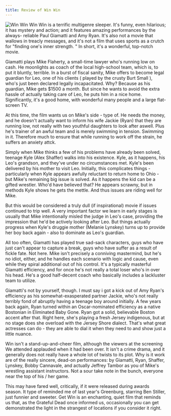 ```yaml
---
title: Review of Win Win
---
```

![Win Win](./img/winwin.jpg)
Win Win is a terrific multigenre sleeper. It's funny, even hilarious; it has mystery and action; and it features amazing performances by the always- reliable Paul Giamatti and Amy Ryan. It's also not a movie that wallows in treacly messages, and it's not a film that uses sports as a crutch for "finding one's inner strength. " In short, it's a wonderful, top-notch movie.

Giamatti plays Mike Flaherty, a small-time lawyer who's running low on cash. He moonlights as coach of the local high-school team, which is, to put it bluntly, terrible. In a burst of fiscal sanity, Mike offers to become legal guardian for Leo, one of his clients ( played by the crusty Burt Small ), who's just been declared legally incapacitated. Why? Because as his guardian, Mike gets $1500 a month. But since he wants to avoid the extra hassle of actually taking care of Leo, he puts him in a nice home. Significantly, it's a good home, with wonderful many people and a large flat-screen TV.

At this time, the film wants us on Mike's side - type of. He needs the money, and he doesn't actually want to inform his wife Jackie (Ryan) that they are running low, not really with two youthful daughters to look after aswell. Plus he's trainer of an awful team and is merely swimming in tension. Swimming in it. Therefore much to ensure that while running to work off the strain, he suffers an anxiety attck.

Simply when Mike thinks a few of his problems have already been solved, teenage Kyle (Alex Shaffer) walks into his existence. Kyle, as it happens, his Leo's grandson, and they've under no circumstances met. Kyle's been delivered by his mother to visit Leo. Initially, this complicates things - particularly when Kyle appears awfully reluctant to return home to Ohio - but Mike's remaining big issue is solved. As it happens the kid can be a gifted wrestler. Who'd have believed that? He appears scrawny, but in methods Kyle shows he gets the mettle. And thus issues are riding well for Mike.

But this would be considered a truly dull (if inspirational) movie if issues continued to trip well. A very important factor we learn in early stages is usually that Mike intentionally misled the judge in Leo's case, providing the impression that he'd be actively looking after Leo. But things actually progress when Kyle's druggie mother (Melanie Lynskey) turns up to provide her boy back again - also to dominate as Leo's guardian.

All too often, Giamatti has played true sad-sack characters, guys who have just can't appear to capture a break, guys who have suffer as a result of fickle fate. Not here. Mike isn't precisely a conniving mastermind, but he's no idiot, either, and he handles each scenario with logic and cause, even while they spiral additional out of his control. It's a typically masterful Giamatti efficiency, and for once he's not really a total loser who's in over his head. He's a good half-decent coach who basically includes a lackluster team to utilize.

Giamatti's not by yourself, though. I must say i got a kick out of Amy Ryan's efficiency as his somewhat-exasperated partner Jackie, who's not really terribly fond of abruptly having a teenage boy around initially. A few years back again, Ryan turned within an Oscar-nominated efficiency as a native Bostonian in Eliminated Baby Gone. Ryan got a solid, believable Boston accent after that. Right here, she's playing a fresh Jersey indigenous, but at no stage does she overload with the Jersey Shore dialect. That's what great actresses can do - they are able to dial it when they need to and show just a little nuance.

Win isn't a stand-up-and-cheer film, although the viewers at the screening We attended applauded when it had been over. It isn't a crime drama, and it generally does not really have a whole lot of twists to its plot. Why is it work are of the really sincere, dead-on performances: by Giamatti, Ryan, Shaffer, Lynskey, Bobby Cannavale, and actually Jeffrey Tambor as you of Mike's wrestling assistant instructors. Not a sour take note in the bunch, everyone near the top of his / her game.

This may have fared well, critically, if it were released during awards season. It type of reminded me of last year's Greenburg, starring Ben Stiller, just funnier and sweeter. Get Win is an enchanting, quiet film that reminds us that, as the Grateful Dead once informed us, occasionally you can get demonstrated the light in the strangest of locations if you consider it right.